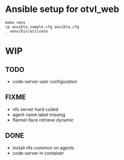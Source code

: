 # Ansible setup for otvl_web

    make venv
    cp ansible_sample.cfg ansible.cfg
    . venv/bin/activate

# WIP

## TODO

- code-server user configuration

## FIXME

- nfs server hard coded
- agent name label missing
- flannel iface retrieve dynamic

## DONE

- Install nfs-common on agents
- code-server in container
